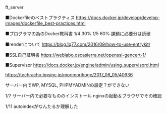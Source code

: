 ft_server

■Dockerfileのベストプラクティス
https://docs.docker.jp/develop/develop-images/dockerfile_best-practices.html

■プログラマの為のDocker教科書
1/4 30%
1/5 60% 課題に必要分は読破

■renderについて
https://blog.1q77.com/2016/09/how-to-use-entrykit/

■SSL自己証明書
https://weblabo.oscasierra.net/openssl-gencert-1/

■Supervisor
https://docs.docker.jp/engine/admin/using_supervisord.html

https://techracho.bpsinc.jp/morimorihoge/2017_06_05/40936



サーバー内でWP, MYSQL, PHPMYADMINの設定？ができない

1/7	サーバー内で必要なもののインストール
	nginxの起動＆ブラウザでその確認

1/11 autoindexがなんたるか理解した

